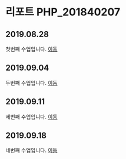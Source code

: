 # 리포트 PHP_201840207

## 2019.08.28
첫번째 수업입니다. [이동](./01)

## 2019.09.04
두번째 수업입니다. [이동](./02/lecture_02)

## 2019.09.11
세번째 수업입니다. [이동](./03)

## 2019.09.18
네번째 수업입니다. [이동](lecture_04)